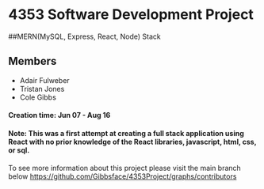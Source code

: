 # 4353 Software Development Project 

##MERN(MySQL, Express, React, Node) Stack

## Members
- Adair Fulweber
- Tristan Jones
- Cole Gibbs


#### Creation time: Jun 07 - Aug 16

#### Note: This was a first attempt at creating a full stack application using React with no prior knowledge of the React libraries, javascript, html, css, or sql.

To see more information about this project please visit the main branch below
https://github.com/Gibbsface/4353Project/graphs/contributors
